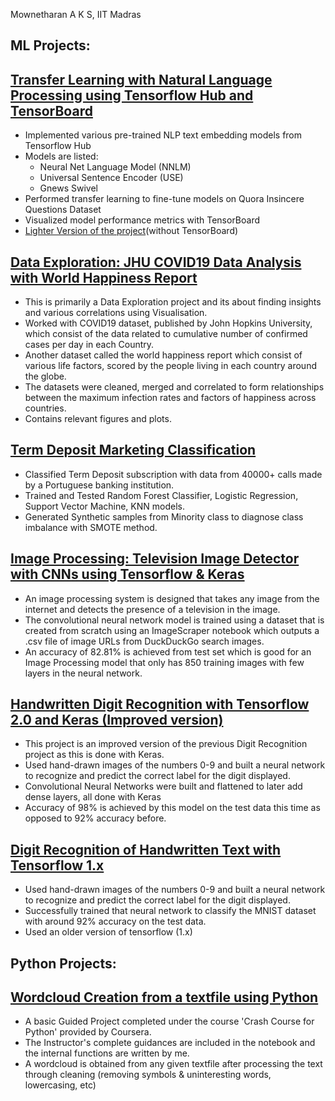 
Mownetharan A K S, IIT Madras


## ML Projects:
## [Transfer Learning with Natural Language Processing using Tensorflow Hub and TensorBoard](https://github.com/mowne67/Portfolio-Mowne/blob/main/Transfer_Learning_NLP_TF_Hub_with_TensorBoard.ipynb)

- Implemented various pre-trained NLP text embedding models from Tensorflow Hub
- Models are listed:
  - Neural Net Language Model (NNLM)
  - Universal Sentence Encoder (USE)
  - Gnews Swivel
- Performed transfer learning to fine-tune models on Quora Insincere Questions Dataset
- Visualized model performance metrics with TensorBoard
- [Lighter Version of the project](https://github.com/mowne67/Portfolio-Mowne/blob/main/Transfer_Learning_NLP_TF_Hub_w_o_TensorBoard.ipynb)(without TensorBoard)

## [Data Exploration: JHU COVID19 Data Analysis with World Happiness Report](https://github.com/mowne67/Portfolio-Mowne/blob/main/john_hopkins_covid_data.ipynb)

- This is primarily a Data Exploration project and its about finding insights and various correlations using Visualisation.
- Worked with COVID19 dataset, published by John Hopkins University, which consist of the data related to cumulative number of confirmed cases per day in each Country.
- Another dataset called the world happiness report which consist of various life factors, scored by the people living in each country around the globe.
- The datasets were cleaned, merged and correlated to form relationships between the maximum infection rates and factors of happiness across countries.
- Contains relevant figures and plots.

## [Term Deposit Marketing Classification](https://github.com/mowne67/Portfolio-Mowne/blob/main/Bank_Marketing_Analytics.ipynb)

- Classified Term Deposit subscription with data from 40000+ calls made by a Portuguese banking institution.
- Trained and Tested Random Forest Classifier, Logistic Regression, Support Vector Machine, KNN models. 
- Generated Synthetic samples from Minority class to diagnose class imbalance with SMOTE method.


## [Image Processing: Television Image Detector with CNNs using Tensorflow & Keras](https://github.com/mowne67/Portfolio-Mowne/blob/main/Television_Image_Detector.ipynb)

- An image processing system is designed that takes any image from the internet and detects the presence of a television in the image.
-  The convolutional neural network model is trained using a dataset that is created from scratch using an ImageScraper notebook which outputs a .csv file of image URLs from DuckDuckGo search images.
-  An accuracy of 82.81% is achieved from test set which is good for an Image Processing model that only has 850 training images with few layers in the neural network.

## [Handwritten Digit Recognition with Tensorflow 2.0 and Keras (Improved version)](https://github.com/mowne67/Portfolio-Mowne/blob/main/Handwritten_Digit_Recognition_with_Tensorflow_2_0_%26_Keras.ipynb)

- This project is an improved version of the previous Digit Recognition project as this is done with Keras.
- Used hand-drawn images of the numbers 0-9 and built a neural network to recognize and predict the correct label for the digit displayed.
- Convolutional Neural Networks were built and flattened to later add dense layers, all done with Keras
- Accuracy of 98% is achieved by this model on the test data this time as opposed to 92% accuracy before.

## [Digit Recognition of Handwritten Text with Tensorflow 1.x](https://github.com/mowne67/Portfolio-Mowne/blob/main/Digit_Recognition_from_Handwritten_Text_with_Tensorflow_1_x.ipynb)

- Used hand-drawn images of the numbers 0-9 and built a neural network to recognize and predict the correct label for the digit displayed.
- Successfully trained that neural network to classify the MNIST dataset with around 92% accuracy on the test data.
- Used an older version of tensorflow (1.x)

## Python Projects:

## [Wordcloud Creation from a textfile using Python](https://github.com/mowne67/Portfolio-Mowne/blob/main/C1M6L2_Final_Project_V3.ipynb)

- A basic Guided Project completed under the course 'Crash Course for Python' provided by Coursera.
- The Instructor's complete guidances are included in the notebook and the internal functions are written by me.
- A wordcloud is obtained from any given textfile after processing the text through cleaning (removing symbols & uninteresting words, lowercasing, etc) 

